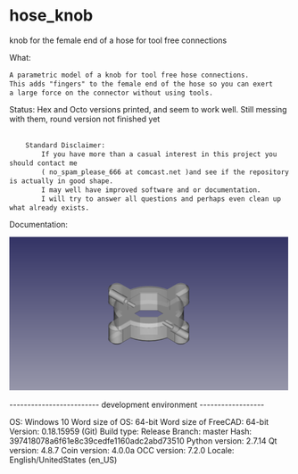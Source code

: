 # hose_knob
knob for the female end of a hose for tool free connections

What:

	A parametric model of a knob for tool free hose connections.
	This adds "fingers" to the female end of the hose so you can exert
	a large force on the connector without using tools.
	
	

Status:
	Hex and Octo versions printed, and seem to work well.  Still messing with them, round version not finished yet 
	
``` 
  
	Standard Disclaimer:
		If you have more than a casual interest in this project you should contact me 
		( no_spam_please_666 at comcast.net )and see if the repository is actually in good shape.  
		I may well have improved software and or documentation.  
		I will try to answer all questions and perhaps even clean up what already exists.	
``` 		
Documentation:
	
<img src="octo_nut.png" alt="Octo Nut" width=500>

------------------------- development environment ------------------


OS: Windows 10
Word size of OS: 64-bit
Word size of FreeCAD: 64-bit
Version: 0.18.15959 (Git)
Build type: Release
Branch: master
Hash: 397418078a6f61e8c39cedfe1160adc2abd73510
Python version: 2.7.14
Qt version: 4.8.7
Coin version: 4.0.0a
OCC version: 7.2.0
Locale: English/UnitedStates (en_US)
